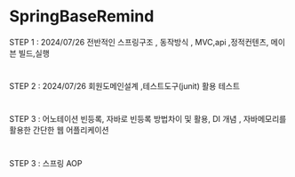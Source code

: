# SpringBaseRemind
STEP 1 : 2024/07/26 전반적인 스프링구조 , 동작방식 , MVC,api ,정적컨텐츠, 메이븐 빌드,실행
#
STEP 2 : 2024/07/26 회원도메인설계 ,테스트도구(junit) 활용 테스트
#
STEP 3 : 어노테이션 빈등록, 자바로 빈등록 방법차이 및 활용, DI 개념 , 자바메모리를 활용한 간단한 웹 어플리케이션

#
STEP 3 : 스프링 AOP
